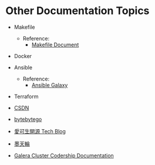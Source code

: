 # Other Documentation Topics

- Makefile
    - Reference: 
        - [Makefile Document](https://seisman.github.io/how-to-write-makefile/introduction.html)
- Docker

- Ansible
    - Reference: 
        - [Ansible Galaxy](https://galaxy.ansible.com/ui/)

- Terraform

- [CSDN](https://www.csdn.net/)
- [bytebytego](https://blog.bytebytego.com/)
- [愛可生開源 Tech Blog](https://opensource.actionsky.com/blog/)
- [墨天輪](https://www.modb.pro/)
- [Galera Cluster Codership Documentation](https://galeracluster.com/library/documentation/index.html)